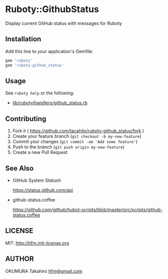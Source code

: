 # Ruboty::GithubStatus

Display current GitHub status with messages for Ruboty

## Installation

Add this line to your application's Gemfile:

```ruby
gem 'ruboty'
gem 'ruboty-github_status'
```

## Usage

See `ruboty help` or the following:

- [lib/ruboty/handlers/github_status.rb](lib/ruboty/handlers/github_status.rb)

## Contributing

1. Fork it ( https://github.com/tacahilo/ruboty-github_status/fork )
2. Create your feature branch (`git checkout -b my-new-feature`)
3. Commit your changes (`git commit -am 'Add some feature'`)
4. Push to the branch (`git push origin my-new-feature`)
5. Create a new Pull Request

## See Also

- GitHub System Statush

    https://status.github.com/api

- github-status.coffee

    https://github.com/github/hubot-scripts/blob/master/src/scripts/github-status.coffee

## LICENSE

MIT: http://hfm.mit-license.org

## AUTHOR

OKUMURA Takahiro hfm@gmail.com

